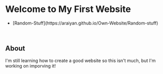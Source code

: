 <Document html>
<html>
<head>
<h1> Welcome to My First Website </h1>
</head>
<body>
  <ul>
  <li> [Random-Stuff](https://araiyan.github.io/Own-Website/Random-stuff) </li>
  </ul>
  <br>
  <h2>About</h2>
  <p>I'm still learning how to create a good website so this isn't much, but I'm working on imporving it!</p>
</body>
